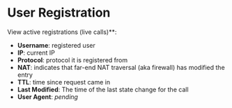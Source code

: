 # User Registration
View active registrations (live calls)**: 

+ **Username**: registered user
+ **IP**: current IP
+ **Protocol**: protocol it is registered from
+ **NAT**: indicates that far-end NAT traversal (aka firewall) has modified the entry
+ **TTL**: time since request came in
+ **Last Modified**: The time of the last state change for the call
+ **User Agent**: *pending*
